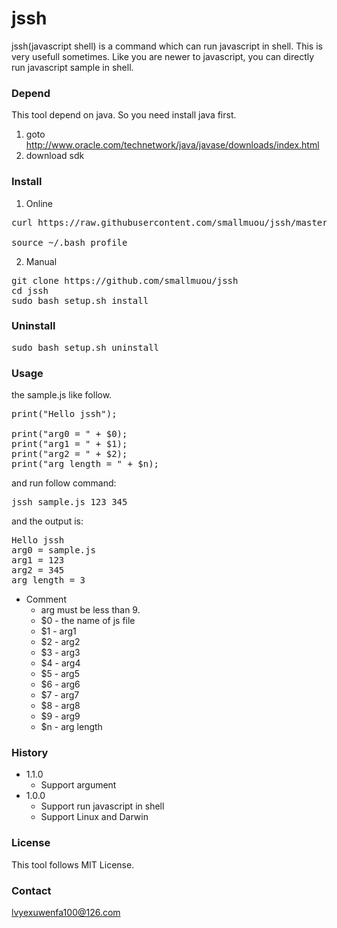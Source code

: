 # jssh

jssh(javascript shell) is a command which can run javascript in shell. This is very usefull sometimes. Like you are newer to javascript, you can directly run javascript sample in shell.

### Depend
This tool depend on java. So you need install java first.

1. goto http://www.oracle.com/technetwork/java/javase/downloads/index.html
2. download sdk

### Install
1. Online 
<pre>
curl https://raw.githubusercontent.com/smallmuou/jssh/master/online-install.sh|sudo /bin/bash

source ~/.bash_profile
</pre>

2. Manual
<pre>
git clone https://github.com/smallmuou/jssh
cd jssh
sudo bash setup.sh install
</pre>

### Uninstall
<pre>
sudo bash setup.sh uninstall
</pre>

### Usage
the sample.js like follow.
<pre>
print("Hello jssh");

print("arg0 = " + $0);
print("arg1 = " + $1);
print("arg2 = " + $2);
print("arg length = " + $n);
</pre>
and run follow command:
<pre>
jssh sample.js 123 345
</pre>
and the output is:
<pre>
Hello jssh
arg0 = sample.js
arg1 = 123
arg2 = 345
arg length = 3
</pre>

* Comment
	* arg must be less than 9.
	* $0 - the name of js file
	* $1 - arg1
	* $2 - arg2
	* $3 - arg3
	* $4 - arg4
	* $5 - arg5
	* $6 - arg6
	* $7 - arg7
	* $8 - arg8
	* $9 - arg9
	* $n - arg length

### History
* 1.1.0
	* Support argument
* 1.0.0
	* Support run javascript in shell
	* Support Linux and Darwin

### License
This tool follows MIT License.
	
### Contact
lvyexuwenfa100@126.com